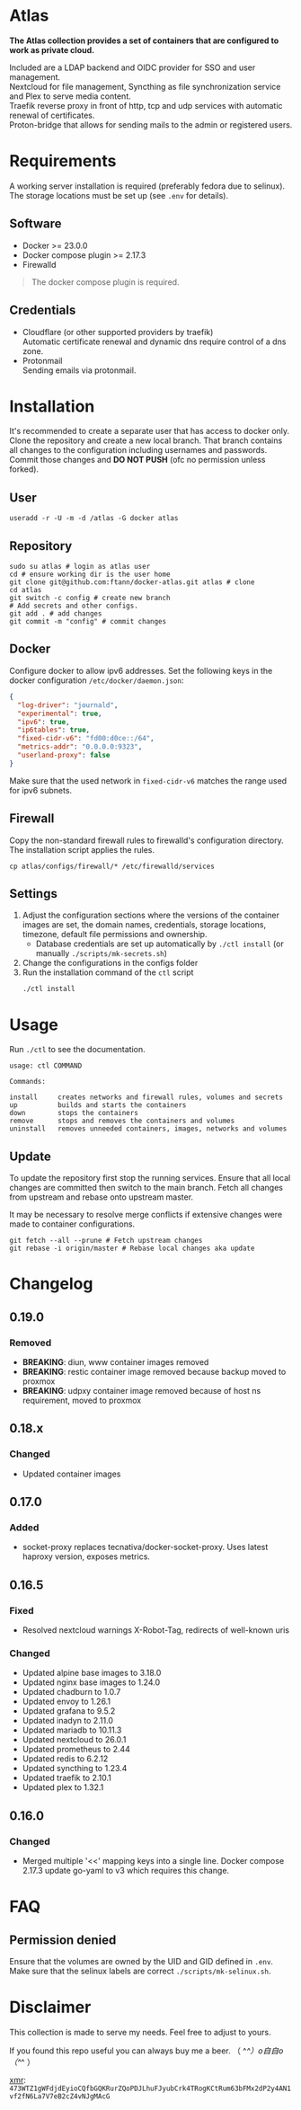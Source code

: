 # Atlas

__The Atlas collection provides a set of containers that are configured to work as private cloud.__

Included are a LDAP backend and OIDC provider for SSO and user management.<br/>
Nextcloud for file management, Syncthing as file synchronization service and Plex to serve media content.<br/>
Traefik reverse proxy in front of http, tcp and udp services with automatic renewal of certificates.<br/>
Proton-bridge that allows for sending mails to the admin or registered users.

# Requirements

A working server installation is required (preferably fedora due to selinux). The storage locations must be set up
(see `.env` for details).

## Software

- Docker >= 23.0.0
- Docker compose plugin >= 2.17.3
- Firewalld

> The docker compose plugin is required.

## Credentials

- Cloudflare (or other supported providers by traefik)<br/>
  Automatic certificate renewal and dynamic dns require control of a dns zone.
- Protonmail<br/>
  Sending emails via protonmail.

# Installation

It's recommended to create a separate user that has access to docker only. Clone the repository and create a new local
branch. That branch contains all changes to the configuration including usernames and passwords. Commit those changes
and __DO NOT PUSH__ (ofc no permission unless forked).

## User

```shell
useradd -r -U -m -d /atlas -G docker atlas
```

## Repository

```shell
sudo su atlas # login as atlas user
cd # ensure working dir is the user home
git clone git@github.com:ftann/docker-atlas.git atlas # clone
cd atlas
git switch -c config # create new branch
# Add secrets and other configs.
git add . # add changes
git commit -m "config" # commit changes
```

## Docker

Configure docker to allow ipv6 addresses. Set the following keys in the docker configuration `/etc/docker/daemon.json`:

```json
{
  "log-driver": "journald",
  "experimental": true,
  "ipv6": true,
  "ip6tables": true,
  "fixed-cidr-v6": "fd00:d0ce::/64",
  "metrics-addr": "0.0.0.0:9323",
  "userland-proxy": false
}
```

Make sure that the used network in `fixed-cidr-v6` matches the range used for ipv6 subnets.

## Firewall

Copy the non-standard firewall rules to firewalld's configuration directory. The installation script applies the rules.

```shell
cp atlas/configs/firewall/* /etc/firewalld/services
```

## Settings

1. Adjust the configuration sections where the versions of the container images are set, the domain names, credentials,
   storage locations, timezone, default file permissions and ownership.
    - Database credentials are set up automatically by `./ctl install` (or manually `./scripts/mk-secrets.sh`)
2. Change the configurations in the configs folder
3. Run the installation command of the `ctl` script
   ```shell
   ./ctl install
   ```

# Usage

Run `./ctl` to see the documentation.

```shell
usage: ctl COMMAND

Commands:

install     creates networks and firewall rules, volumes and secrets
up          builds and starts the containers
down        stops the containers
remove      stops and removes the containers and volumes
uninstall   removes unneeded containers, images, networks and volumes
```

## Update

To update the repository first stop the running services. Ensure that all local changes are committed then switch to the
main branch. Fetch all changes from upstream and rebase onto upstream master.

It may be necessary to resolve merge conflicts if extensive changes were made to container configurations.

```shell
git fetch --all --prune # Fetch upstream changes
git rebase -i origin/master # Rebase local changes aka update
```

# Changelog

## 0.19.0

### Removed

* **BREAKING**: diun, www container images removed
* **BREAKING**: restic container image removed because backup moved to proxmox
* **BREAKING**: udpxy container image removed because of host ns requirement, moved to proxmox

## 0.18.x

### Changed

* Updated container images

## 0.17.0

### Added

* socket-proxy replaces tecnativa/docker-socket-proxy. Uses latest haproxy version, exposes metrics.

## 0.16.5

### Fixed

* Resolved nextcloud warnings X-Robot-Tag, redirects of well-known uris

### Changed

* Updated alpine base images to 3.18.0
* Updated nginx base images to 1.24.0
* Updated chadburn to 1.0.7
* Updated envoy to 1.26.1
* Updated grafana to 9.5.2
* Updated inadyn to 2.11.0
* Updated mariadb to 10.11.3
* Updated nextcloud to 26.0.1
* Updated prometheus to 2.44
* Updated redis to 6.2.12
* Updated syncthing to 1.23.4
* Updated traefik to 2.10.1
* Updated plex to 1.32.1

## 0.16.0

### Changed

* Merged multiple '<<' mapping keys into a single line.
  Docker compose 2.17.3 update go-yaml to v3 which requires this change.

# FAQ

## Permission denied

Ensure that the volumes are owned by the UID and GID defined in `.env`. Make sure that the selinux labels are
correct `./scripts/mk-selinux.sh`.

# Disclaimer

This collection is made to serve my needs. Feel free to adjust to yours.

If you found this repo useful you can always buy me a beer. （ ^_^）o自自o（^_^ ）

[xmr](https://getmonero.org): `473WTZ1gWFdjdEyioCQfbGQKRurZQoPDJLhuFJyubCrk4TRogKCtRum63bFMx2dP2y4AN1vf2fN6La7V7eB2cZ4vNJgMAcG`
